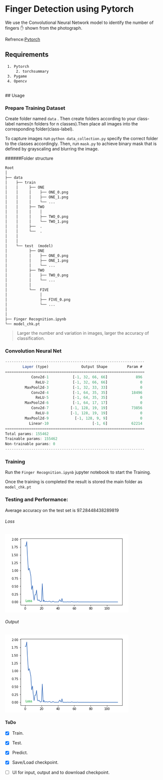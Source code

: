 # Finger Detection using Pytorch
We use the Convolutional Neural Network model to identify the number of fingers  :hand: shown from the photograph.

Refrence:[Pytorch](https://pytorch.org/)
<br/>
## Requirements

	 1. Pytorch
         2. torchsummary
	 3. Pygame
	 4. Opencv

<br/>
## Usage

### Prepare Training Dataset 
Create folder named ``data`` . Then create folders according to your class-label names(n folders for n classes).Then place all images into the corresponding folder(class-label).

To capture images run ``python data_collection.py`` specify the correct folder to the classes accordingly.
Then, run ``mask.py`` to achieve binary mask that is defined by grayscaling and blurring the image.

######Folder structure

```
Root
│
├── data
│    ├── train
│    │     ├── ONE
│    │     │    ├── ONE_0.png 
│    │	   │	├── ONE_1.png
│    │	   │	└── ...
│    │	   ├── TWO
│    │     │    │    
│    │	   │	├── TWO_0.png
│    │	   │	└── TWO_1.png
│    │	   ├──	.
│    │	   └── 	.
│    │				
│    │     
│    └── test  (model)
│          ├── ONE
│          │    ├── ONE_0.png 
│    	   │	├── ONE_1.png
│    	   │	└── ...
│    	   ├── TWO
│          │    ├── TWO_0.png 
│    	   │	└── ...
│    	   │	
│    	   └──	FIVE
│    	    	│
│               ├── FIVE_0.png
│               └── ...
│
│
├── Finger Recognition.ipynb
└── model_chk.pt 
```
 
> Larger the number and variation in images, larger the accuracy of classification.

### Convolution Neural Net
```javascript
----------------------------------------------------------------
        Layer (type)               Output Shape         Param #
================================================================
            Conv2d-1           [-1, 32, 66, 66]             896
              ReLU-2           [-1, 32, 66, 66]               0
         MaxPool2d-3           [-1, 32, 33, 33]               0
            Conv2d-4           [-1, 64, 35, 35]           18496
              ReLU-5           [-1, 64, 35, 35]               0
         MaxPool2d-6           [-1, 64, 17, 17]               0
            Conv2d-7          [-1, 128, 19, 19]           73856
              ReLU-8          [-1, 128, 19, 19]               0
         MaxPool2d-9            [-1, 128, 9, 9]               0
           Linear-10                    [-1, 6]           62214
================================================================
Total params: 155462
Trainable params: 155462
Non-trainable params: 0
----------------------------------------------------------------
```
### Training 

Run the ``Finger Recognition.ipynb`` jupyter notebook to start the Training.

Once the training is completed the result is stored the main folder as ``model_chk.pt``

### Testing and Performance:

Average accuracy on the test set is 97.28448438289819

###### Loss
![Screenshot](./assets/loss.png "Loss image")

###### Output
![Screenshot](./assets/loss.png "Output")

#### ToDo
- [x] Train.
- [x] Test.
- [x] Predict.
- [x] Save/Load checkpoint.
- [ ] UI for input, output and to download checkpoint.


